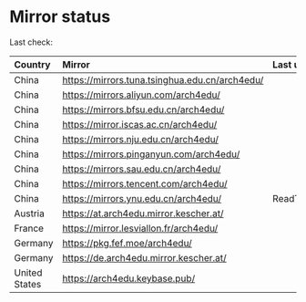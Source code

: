 <script src="./time.js"></script>
# Mirror status
Last check: <script type="text/javascript">localize(1667161551.1969366);</script>

|Country|Mirror|Last update|
|:------|:-----|:----------|
|China|https://mirrors.tuna.tsinghua.edu.cn/arch4edu/|<script type="text/javascript">localize(1667112095);</script>|
|China|https://mirrors.aliyun.com/arch4edu/|<script type="text/javascript">localize(1667025693);</script>|
|China|https://mirrors.bfsu.edu.cn/arch4edu/|<script type="text/javascript">localize(1667112095);</script>|
|China|https://mirror.iscas.ac.cn/arch4edu/|<script type="text/javascript">localize(1667112095);</script>|
|China|https://mirrors.nju.edu.cn/arch4edu/|<script type="text/javascript">localize(1667112095);</script>|
|China|https://mirrors.pinganyun.com/arch4edu/|<script type="text/javascript">localize(1667112095);</script>|
|China|https://mirrors.sau.edu.cn/arch4edu/|<script type="text/javascript">localize(1650446957);</script>|
|China|https://mirrors.tencent.com/arch4edu/|<script type="text/javascript">localize(1667068889);</script>|
|China|https://mirrors.ynu.edu.cn/arch4edu/|ReadTimeout|
|Austria|https://at.arch4edu.mirror.kescher.at/|<script type="text/javascript">localize(1667112095);</script>|
|France|https://mirror.lesviallon.fr/arch4edu/|<script type="text/javascript">localize(1667112095);</script>|
|Germany|https://pkg.fef.moe/arch4edu/|<script type="text/javascript">localize(1667112095);</script>|
|Germany|https://de.arch4edu.mirror.kescher.at/|<script type="text/javascript">localize(1667112095);</script>|
|United States|https://arch4edu.keybase.pub/|<script type="text/javascript">localize(1667112095);</script>|

<script src="./tablefilter/tablefilter.js"></script>
<script src="./table.js"></script>